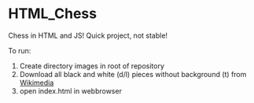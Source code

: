# HTML_Chess
Chess in HTML and JS! Quick project, not stable!

To run:
1. Create directory images in root of repository
1. Download all black and white (d/l) pieces without background (t) from [Wikimedia](https://commons.wikimedia.org/wiki/Category:SVG_chess_pieces?uselang=de)
1. open index.html in webbrowser
